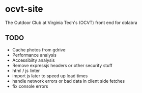 # ocvt-site

The Outdoor Club at Virginia Tech's (OCVT) front end for dolabra


## TODO

* Cache photos from gdrive
* Performance analysis
* Accessibilty analysis
* Remove expressjs headers or other security stuff
* html / js linter
* import js later to speed up load times
* handle network errors or bad data in client side fetches
* fix console errors
